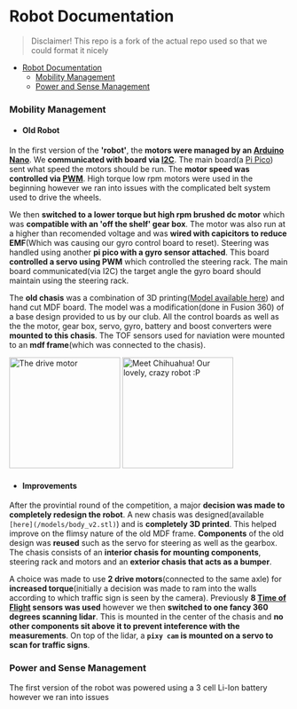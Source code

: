 # Robot Documentation

> Disclaimer! This repo is a fork of the actual repo used so that we could format it nicely

- [Robot Documentation](#robot-documentation)
    - [Mobility Management](#mobility-management)
    - [Power and Sense Management](#power-and-sense-management)


### Mobility Management
- #### Old Robot
In the first version of the **'robot'**, the **motors were managed by an [Arduino Nano](/docs/nano.pdf)**. We **communicated with board via [I2C](https://en.wikipedia.org/wiki/I%C2%B2C)**. The main board(a [Pi Pico](/docs/pico.pdf)) sent what speed the motors should be run. The **motor speed was controlled via [PWM](https://en.wikipedia.org/wiki/Pulse-width_modulation)**. High torque low rpm motors were used in the beginning however we ran into issues with the complicated belt system used to drive the wheels. 
 
We then **switched to a lower torque but high rpm brushed dc motor** which was **compatible with an 'off the shelf' gear box**. The motor was also run at a higher than recomended voltage and was **wired with capicitors to reduce EMF**(Which was causing our gyro control board to reset). Steering was handled using another **pi pico with a gyro sensor attached**. This board **controlled a servo using PWM** which controlled the steering rack. The main board communicated(via I2C) the target angle the gyro board should maintain using the steering rack.

The **old chasis** was a combination of 3D printing([Model available here](/models/body_v2.stl)) and hand cut MDF board. The model was a modification(done in Fusion 360) of a base design provided to us by our club. All the control boards as well as the the motor, gear box, servo, gyro, battery and boost converters were **mounted to this chasis**. The TOF sensors used for naviation were mounted to an **mdf frame**(which was connected to the chasis).

<p>
    <img style="height:200px" title="The drive motor" src="https://epro.pk/wp-content/uploads/2017/11/dc-motor-6V.jpg">
    <img title="Meet Chihuahua! Our lovely, crazy robot :P" src="https://github.com/butterYeeter/Arduino/blob/main/v-photos/front.jpg?raw=true" style="height:200px">
</p>

- #### Improvements
After the provintial round of the competition, a major **decision was made to completely redesign the robot**. A new chasis was designed(available ```[here](/models/body_v2.stl)```) and is **completely 3D printed**. This helped improve on the flimsy nature of the old MDF frame. **Components** of the old design was **reused** such as the servo for steering as well as the gearbox. The chasis consists of an **interior chasis for mounting components**, steering rack and motors and an **exterior chasis that acts as a bumper**. 

A choice was made to use **2 drive motors**(connected to the same axle) for **increased torque**(initially a decision was made to ram into the walls according to which traffic sign is seen by the camera). Previously **8 [Time of Flight](/docs/tof.pdf) sensors was used** however we then **switched to one fancy 360 degrees scanning lidar**. This is mounted in the center of the chasis and **no other components sit above it to prevent inteference with the measurements**. On top of the lidar, a **```pixy cam``` is mounted on a servo to scan for traffic signs**.


### Power and Sense Management
The first version of the robot was powered using a 3 cell Li-Ion battery however we ran into issues

